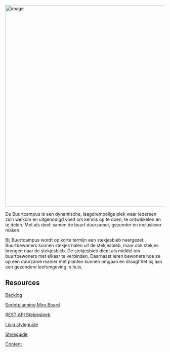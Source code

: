 <img width="637" alt="image" src="https://user-images.githubusercontent.com/1061632/191343981-45d45ebd-d7b1-479e-8ad0-098e1b41e1dd.png">

De Buurtcampus is een dynamische, laagdrempelige plek waar iedereen zich welkom en uitgenodigd voelt om kennis op te doen, te ontwikkelen en te delen. Met als doel: samen de buurt duurzamer, gezonder en inclusiever maken.

Bij Buurtcampus wordt op korte termijn een stekjesbieb neergezet. Buurtbewoners kunnen stekjes halen uit de stekjesbieb, maar ook stekjes brengen naar de stekjesbieb. De stekjesbieb dient als middel om buurtbewoners met elkaar te verbinden. Daarnaast leren bewoners hoe ze op een duurzame manier met planten kunnen omgaan en draagt het bij aan een gezondere leefomgeving in huis.

## Resources

[Backlog](https://github.com/orgs/fdnd-agency/projects/3)

[Sprintplanning Miro Board](https://miro.com/app/board/uXjVPhWkx0k=/?share_link_id=406873123775)

[REST API Stekjesbieb ](https://api.buurtcampus-oost.fdnd.nl)

[Livig styleguide]()

[Styleguide](https://github.com/fdnd-agency/buurtcampus-oost/tree/main/styleguide)

[Content]()
